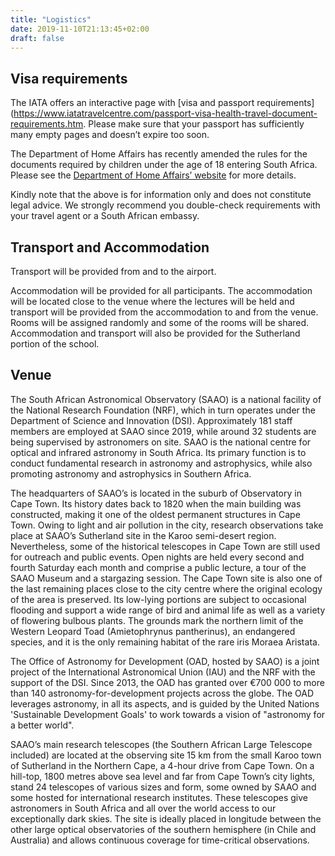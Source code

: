 ```yaml
---
title: "Logistics"
date: 2019-11-10T21:13:45+02:00
draft: false
---
```


## Visa requirements

The IATA offers an interactive page with [visa and passport requirements](https://www.iatatravelcentre.com/passport-visa-health-travel-document-requirements.htm. Please make sure that your passport has sufficiently many empty pages and doesn’t expire too soon.

The Department of Home Affairs has recently amended the rules for the documents required by children under the age of 18 entering South Africa. Please see the [Department of Home Affairs’ website](http://www.dha.gov.za/index.php/statements-speeches/621-updated-advisory-new-requirements-for-children-travelling-through-south-african-ports-of-entry) for more details.

Kindly note that the above is for information only and does not constitute legal advice. We strongly recommend you double-check requirements with your travel agent or a South African embassy.

## Transport and Accommodation

Transport will be provided from and to the airport.

Accommodation will be provided for all participants.  The accommodation will be located close to the venue where the lectures will be held and transport will be provided from the accommodation to and from the venue.  Rooms will be assigned randomly and some of the rooms will be shared.  Accommodation and transport will also be provided for the Sutherland portion of the school.

## Venue

The South African Astronomical Observatory (SAAO) is a national facility of the National Research Foundation (NRF), which in turn operates under the Department of Science and Innovation (DSI). Approximately 181 staff members are employed at SAAO since 2019, while around 32 students are being supervised by astronomers on site. SAAO is the national centre for optical and infrared astronomy in South Africa. Its primary function is to conduct fundamental research in astronomy and astrophysics, while also promoting astronomy and astrophysics in Southern Africa. 

The headquarters of SAAO’s is located in the suburb of Observatory in Cape Town. Its history dates back to 1820 when the main building was constructed, making it one of the oldest permanent structures in Cape Town. Owing to light and air pollution in the city, research observations take place at SAAO’s Sutherland site in the Karoo semi-desert region. Nevertheless, some of the historical telescopes in Cape Town are still used for outreach and public events. Open nights are held every second and fourth Saturday each month and comprise a public lecture, a tour of the SAAO Museum and a stargazing session.
The Cape Town site is also one of the last remaining places close to the city centre where the original ecology of the area is preserved. Its low-lying portions are subject to occasional flooding and support a wide range of bird and animal life as well as a variety of flowering bulbous plants. The grounds mark the northern limit of the Western Leopard Toad (Amietophrynus pantherinus), an endangered species, and it is the only remaining habitat of the rare iris Moraea Aristata.

The Office of Astronomy for Development (OAD, hosted by SAAO) is a joint project of the International Astronomical Union (IAU) and the NRF with the support of the DSI. Since 2013, the OAD has granted over €700 000 to more than 140 astronomy-for-development projects across the globe. The OAD leverages astronomy, in all its aspects, and is guided by the United Nations 'Sustainable Development Goals' to work towards a vision of "astronomy for a better world".

SAAO’s main research telescopes (the Southern African Large Telescope included) are located at the observing site 15 km from the small Karoo town of Sutherland in the Northern Cape, a 4-hour drive from Cape Town. On a hill-top, 1800 metres above sea level and far from Cape Town’s city lights, stand 24 telescopes of various sizes and form, some owned by SAAO and some hosted for international research institutes. These telescopes give astronomers in South Africa and all over the world access to our exceptionally dark skies. The site is ideally placed in longitude between the other large optical observatories of the southern hemisphere (in Chile and Australia) and allows continuous coverage for time-critical observations.

